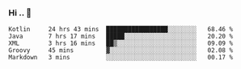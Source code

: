 ### Hi .. 👋

<!--
**Goggxi/goggxi** is a ✨ _special_ ✨ repository because its `README.md` (this file) appears on your GitHub profile.

Here are some ideas to get you started:

- 🔭 I’m currently working on ...
- 🌱 I’m currently learning ...
- 👯 I’m looking to collaborate on ...
- 🤔 I’m looking for help with ...
- 💬 Ask me about ...
- 📫 How to reach me: ...
- 😄 Pronouns: ...
- ⚡ Fun fact: ...
-->

<!--START_SECTION:waka-->
```text
Kotlin     24 hrs 43 mins  █████████████████░░░░░░░░   68.46 % 
Java       7 hrs 17 mins   █████░░░░░░░░░░░░░░░░░░░░   20.20 % 
XML        3 hrs 16 mins   ██▒░░░░░░░░░░░░░░░░░░░░░░   09.09 % 
Groovy     45 mins         ▓░░░░░░░░░░░░░░░░░░░░░░░░   02.08 % 
Markdown   3 mins          ░░░░░░░░░░░░░░░░░░░░░░░░░   00.17 % 
```
<!--END_SECTION:waka-->
